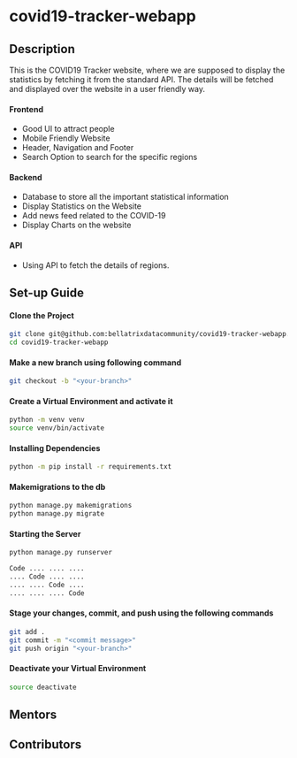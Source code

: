 # covid19-tracker-webapp

## Description
This is the COVID19 Tracker website, where we are supposed to display the statistics by fetching it from the standard API. The details will be fetched and displayed over the website in a user friendly way.

#### Frontend
- Good UI to attract people
- Mobile Friendly Website
- Header, Navigation and Footer
- Search Option to search for the specific regions

#### Backend
- Database to store all the important statistical information
- Display Statistics on the Website
- Add news feed related to the COVID-19
- Display Charts on the website

#### API
- Using API to fetch the details of regions.

## Set-up Guide

#### Clone the Project
```sh
git clone git@github.com:bellatrixdatacommunity/covid19-tracker-webapp.git
cd covid19-tracker-webapp
```

#### Make a new branch using following command
```sh
git checkout -b "<your-branch>"
```

#### Create a Virtual Environment and activate it
```sh
python -m venv venv
source venv/bin/activate
```

#### Installing Dependencies
```sh
python -m pip install -r requirements.txt
```

#### Makemigrations to the db
```sh
python manage.py makemigrations
python manage.py migrate
```

#### Starting the Server
```sh
python manage.py runserver
```

```txt
Code .... .... ....
.... Code .... ....
.... .... Code ....
.... .... .... Code
```

#### Stage your changes, commit, and push using the following commands
```sh
git add .
git commit -m "<commit message>"
git push origin "<your-branch>"
```

#### Deactivate your Virtual Environment
```sh
source deactivate
```


## Mentors


## Contributors


